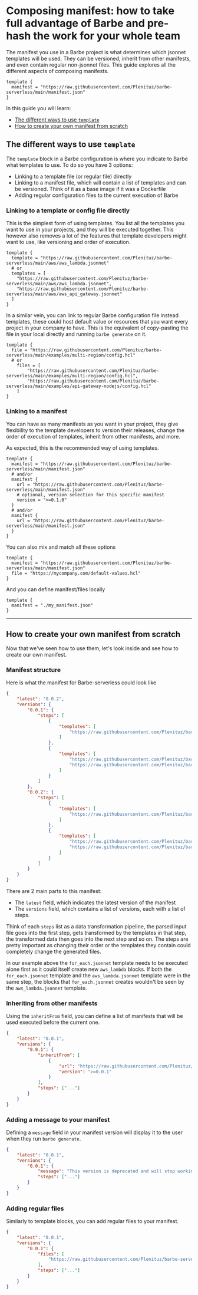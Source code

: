 # Composing manifest: how to take full advantage of Barbe and pre-hash the work for your whole team

The manifest you use in a Barbe project is what determines which jsonnet templates will be used.
They can be versioned, inherit from other manifests, and even contain regular non-jsonnet files.
This guide explores all the different aspects of composing manifests.

```hcl
template {
  manifest = "https://raw.githubusercontent.com/Plenituz/barbe-serverless/main/manifest.json"
}
```

In this guide you will learn:
- [The different ways to use `template`]()
- [How to create your own manifest from scratch]()


## The different ways to use `template`

The `template` block in a Barbe configuration is where you indicate to Barbe what templates to use. To do so you have 3 options:
- Linking to a template file (or regular file) directly 
- Linking to a manifest file, which will contain a list of templates and can be versioned. Think of it as a base image if it was a Dockerfile
- Adding regular configuration files to the current execution of Barbe


### Linking to a template or config file directly

This is the simplest form of using templates. You list all the templates you want to use in your projects, and they will be executed together.
This however also removes a lot of the features that template developers might want to use, like versioning and order of execution.

```hcl
template {
  template = "https://raw.githubusercontent.com/Plenituz/barbe-serverless/main/aws/aws_lambda.jsonnet"
  # or
  templates = [
    "https://raw.githubusercontent.com/Plenituz/barbe-serverless/main/aws/aws_lambda.jsonnet",
    "https://raw.githubusercontent.com/Plenituz/barbe-serverless/main/aws/aws_api_gateway.jsonnet"
  ]
}
```


In a similar vein, you can link to regular Barbe configuration file instead templates, these could host default value or resources that
you want every project in your company to have. This is the equivalent of copy-pasting the file in your local directly and running `barbe generate` on it.

```hcl
template { 
  file = "https://raw.githubusercontent.com/Plenituz/barbe-serverless/main/examples/multi-region/config.hcl"
  # or
    files = [
        "https://raw.githubusercontent.com/Plenituz/barbe-serverless/main/examples/multi-region/config.hcl",
        "https://raw.githubusercontent.com/Plenituz/barbe-serverless/main/examples/api-gateway-nodejs/config.hcl"
    ]
}
```

### Linking to a manifest

You can have as many manifests as you want in your project, they give flexibility to the template developers to version
their releases, change the order of execution of templates, inherit from other manifests, and more.

As expected, this is the recommended way of using templates. 

```hcl
template {
  manifest = "https://raw.githubusercontent.com/Plenituz/barbe-serverless/main/manifest.json"
  # and/or
  manifest {
    url = "https://raw.githubusercontent.com/Plenituz/barbe-serverless/main/manifest.json"
    # optional, version selection for this specific manifest
    version = ">=0.1.0"
  }
  # and/or 
  manifest {
    url = "https://raw.githubusercontent.com/Plenituz/barbe-serverless/main/manifest.json"
  }
}
```

You can also mix and match all these options
```hcl
template {
  manifest = "https://raw.githubusercontent.com/Plenituz/barbe-serverless/main/manifest.json"
  file = "https://mycompany.com/default-values.hcl"
}
```

And you can define manifest/files locally
```hcl
template {
  manifest = "./my_manifest.json"
}
```

---

## How to create your own manifest from scratch

Now that we've seen how to use them, let's look inside and see how to create our own manifest.

### Manifest structure

Here is what the manifest for Barbe-serverless could look like
```json
{
    "latest": "0.0.2",
    "versions": {
        "0.0.1": {
            "steps": [
                {
                    "templates": [
                        "https://raw.githubusercontent.com/Plenituz/barbe-serverless/c703a6bb/utils/for_each.jsonnet"
                    ]
                },
                {
                    "templates": [
                        "https://raw.githubusercontent.com/Plenituz/barbe-serverless/c703a6bb/utils/passthrough.jsonnet",
                        "https://raw.githubusercontent.com/Plenituz/barbe-serverless/c703a6bb/aws/aws_lambda.jsonnet"
                    ]
                }
            ]
        },
        "0.0.2": {
            "steps": [
                {
                    "templates": [
                        "https://raw.githubusercontent.com/Plenituz/barbe-serverless/a9d08ed43/utils/for_each.jsonnet"
                    ]
                },
                {
                    "templates": [
                        "https://raw.githubusercontent.com/Plenituz/barbe-serverless/a9d08ed43/utils/passthrough.jsonnet",
                        "https://raw.githubusercontent.com/Plenituz/barbe-serverless/a9d08ed43/aws/aws_lambda.jsonnet"
                    ]
                }
            ]
        }
    }
}
```

There are 2 main parts to this manifest:
- The `latest` field, which indicates the latest version of the manifest
- The `versions` field, which contains a list of versions, each with a list of steps.

Think of each `steps` list as a data transformation pipeline, the parsed input file goes into the first step, gets transformed by the templates in that step, the transformed data then goes into the next step and so on.
The steps are pretty important as changing their order or the templates they contain could completely change the generated files.

In our example above the `for_each.jsonnet` template needs to be executed alone first as it could itself create new `aws_lambda` blocks.
If both the `for_each.jsonnet` template and the `aws_lambda.jsonnet` template were in the same step, the blocks that `for_each.jsonnet` creates wouldn't be seen by the `aws_lambda.jsonnet` template.

### Inheriting from other manifests

Using the `inheritFrom` field, you can define a list of manifests that will be used executed before the current one.
```json
{
    "latest": "0.0.1",
    "versions": {
        "0.0.1": {
            "inheritFrom": [
                {
                    "url": "https://raw.githubusercontent.com/Plenituz/barbe-serverless/main/manifest.json",
                    "version": ">=0.0.1"
                }
            ],
            "steps": ["..."]
        }
    }
}
```

### Adding a message to your manifest

Defining a `message` field in your manifest version will display it to the user when they run `barbe generate`.
```json
{
    "latest": "0.0.1",
    "versions": {
        "0.0.1": {
            "message": "This version is deprecated and will stop working once AWS EOLs thing1",
            "steps": ["..."]
        }
    }
}
```


### Adding regular files

Similarly to template blocks, you can add regular files to your manifest.
```json
{
    "latest": "0.0.1",
    "versions": {
        "0.0.1": {
            "files": [
                "https://raw.githubusercontent.com/Plenituz/barbe-serverless/main/examples/multi-region/config.hcl"
            ],
            "steps": ["..."]
        }
    }
}
```


